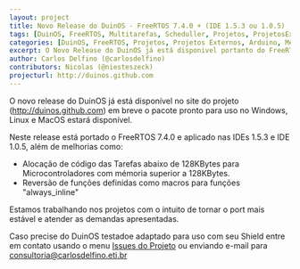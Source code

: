 ```yaml
---
layout: project
title: Novo Release do DuinOS - FreeRTOS 7.4.0 + (IDE 1.5.3 ou 1.0.5)
tags: [DuinOS, FreeRTOS, Multitarefas, Scheduller, Projetos, ProjetosExternos]
categories: [DuinOS, FreeRTOS, Projetos, Projetos Externos, Arduino, Mega, UNO]
excerpt: O Novo Release do DuinOS já está disponivel portanto do FreeRTOS 7.4.0 para as IDEs 1.5.3 do Arduino e 1.0.5
author: Carlos Delfino (@carlosdelfino)
contributors: Nicolas (@niesteszeck)
projecturl: http://duinos.github.com
---
```

O novo release do DuinOS já está disponível no site do projeto (http://duinos.github.com) em breve o pacote 
pronto para uso no Windows, Linux e MacOS estará disponível.

Neste release está portado o FreeRTOS 7.4.0 e aplicado nas IDEs 1.5.3 e IDE 1.0.5, além de melhorias como:

* Alocação de código das Tarefas abaixo de 128KBytes para Microcontroladores com mémoria superior a 128KBytes.
* Reversão de funções definidas como macros para funções "always_inline"

Estamos trabalhando nos projetos com o intuito de tornar o port mais estável e atender as demandas apresentadas.

Caso precise do DuinOS testadoe adaptado para uso com seu Shield entre em contato usando o menu 
[Issues do Projeto](https://github.com/duinos/DuinOS/issues) ou enviando e-mail para consultoria@carlosdelfino.eti.br

